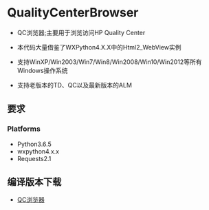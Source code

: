 QualityCenterBrowser
====================

- QC浏览器;主要用于浏览访问HP Quality Center

- 本代码大量借鉴了WXPython4.X.X中的Html2_WebView实例


- 支持WinXP/Win2003/Win7/Win8/Win2008/Win10/Win2012等所有Windows操作系统

- 支持老版本的TD、QC以及最新版本的ALM

要求
-------------------------
### Platforms
- Python3.6.5
- wxpython4.x.x
- Requests2.1

编译版本下载
------------------------

- [QC浏览器](http://qc.hiadmin.org/)
